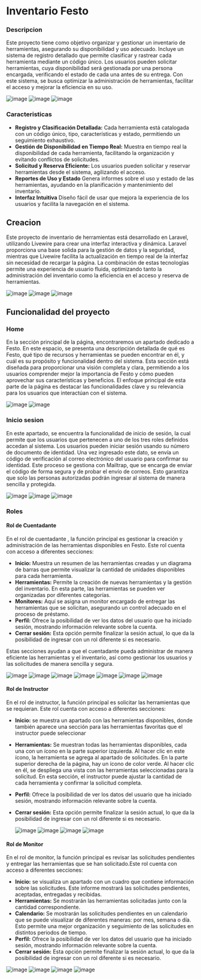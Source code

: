 

# Inventario Festo

### Descripcion

Este proyecto tiene como objetivo organizar y gestionar un inventario de herramientas, asegurando su disponibilidad y uso adecuado. Incluye un sistema de registro detallado que permite clasificar y rastrear cada herramienta mediante un código único. Los usuarios pueden solicitar herramientas, cuya disponibilidad será gestionada por una persona encargada, verificando el estado de cada una antes de su entrega. Con este sistema, se busca optimizar la administración de herramientas, facilitar el acceso y mejorar la eficiencia en su uso.


![image](https://github.com/user-attachments/assets/c3148fdc-9c01-4c38-8e2c-a9f34018e930)
![image](https://github.com/user-attachments/assets/5f9b9f09-0269-4a63-949c-dab53e95c942)
![image](https://github.com/user-attachments/assets/56c8570e-66ca-434c-837d-37e9943b0b28)




### Caracteristicas

- **Registro y Clasificación Detallada:** 
Cada herramienta está catalogada con un código único, tipo, características y estado, permitiendo un seguimiento exhaustivo.
- **Gestión de Disponibilidad en Tiempo Real:**
Muestra en tiempo real la disponibilidad de cada herramienta, facilitando la organización y evitando conflictos de solicitudes.
- **Solicitud y Reserva Eficiente:**
 Los usuarios pueden solicitar y reservar herramientas desde el sistema, agilizando el acceso.
- **Reportes de Uso y Estado**
Genera informes sobre el uso y estado de las herramientas, ayudando en la planificación y mantenimiento del inventario.
- **Interfaz Intuitiva**
Diseño fácil de usar que mejora la experiencia de los usuarios y facilita la navegación en el sistema.



## Creacion

Este proyecto de inventario de herramientas está desarrollado en Laravel, utilizando Livewire para crear una interfaz interactiva y dinámica. Laravel proporciona una base solida para la gestión de datos y la seguridad, mientras que Livewire facilita la actualización en tiempo real de la interfaz sin necesidad de recargar la página. La combinación de estas tecnologías permite una experiencia de usuario fluida, optimizando tanto la administración del inventario como la eficiencia en el acceso y reserva de herramientas.

![image](https://github.com/user-attachments/assets/2030530b-8bff-4fcb-9e97-06831cc3c832)
![image](https://github.com/user-attachments/assets/cd6a956c-1911-43e7-ae76-512d8bdbbc9b)
![image](https://github.com/user-attachments/assets/0e33f577-dcac-4e66-82a4-39c352c4b9c3)




## Funcionalidad del proyecto

### Home
En la sección principal de la página, encontraremos un apartado dedicado a Festo. En este espacio, se presenta una descripción detallada de qué es Festo, qué tipo de recursos y herramientas se pueden encontrar en él, y cuál es su propósito y funcionalidad dentro del sistema. Esta sección está diseñada para proporcionar una visión completa y clara, permitiendo a los usuarios comprender mejor la importancia de Festo y cómo pueden aprovechar sus características y beneficios. El enfoque principal de esta parte de la página es destacar las funcionalidades clave y su relevancia para los usuarios que interactúan con el sistema.

![image](https://github.com/user-attachments/assets/1bc5915f-b7d8-4dff-a38a-8fe6e8c8a721)
![image](https://github.com/user-attachments/assets/bc4028f4-615e-4039-bcde-e8c93b14c47b)


### Inicio sesion

En este apartado, se encuentra la funcionalidad de inicio de sesión, la cual permite que los usuarios que pertenecen a uno de los tres roles definidos accedan al sistema. Los usuarios pueden iniciar sesión usando su número de documento de identidad. Una vez ingresado este dato, se envía un código de verificación al correo electrónico del usuario para confirmar su identidad. Este proceso se gestiona con Mailtrap, que se encarga de enviar el código de forma segura y de probar el envío de correos. Esto garantiza que solo las personas autorizadas podrán ingresar al sistema de manera sencilla y protegida.

![image](https://github.com/user-attachments/assets/622ef83f-3be5-4d12-a3fe-903d47e1569a)
![image](https://github.com/user-attachments/assets/5398494f-9a82-4bbb-8ffc-e82fe3baa246)
![image](https://github.com/user-attachments/assets/23e8de38-30a7-4af9-ac3e-916f7d34ec24)

### Roles

#### Rol de Cuentadante



En el rol de cuentadante , la función principal es gestionar la creación y administración de las herramientas disponibles en Festo. Este rol cuenta con acceso a diferentes secciones:

- **Inicio:** Muestra un resumen de las herramientas creadas y un diagrama de barras que permite visualizar la cantidad de unidades disponibles para cada herramienta.
- **Herramientas:** Permite la creación de nuevas herramientas y la gestión del inventario. En esta parte, las herramientas se pueden ver organizadas por diferentes categorías.
- **Monitores:** Aquí se asigna un monitor encargado de entregar las herramientas que se solicitan, asegurando un control adecuado en el proceso de préstamo.
- **Perfil:** Ofrece la posibilidad de ver los datos del usuario que ha iniciado sesión, mostrando información relevante sobre la cuenta.
- **Cerrar sesión:** Esta opción permite finalizar la sesión actual, lo que da la posibilidad de ingresar con un rol diferente si es necesario.
  
Estas secciones ayudan a que el cuentadante pueda administrar de manera eficiente las herramientas y el inventario, así como gestionar los usuarios y las solicitudes de manera sencilla y segura.

![image](https://github.com/user-attachments/assets/9d0d0ac2-0e07-4fe9-8841-855552ad885d)
![image](https://github.com/user-attachments/assets/af138f31-41e3-44c0-bd87-2a9a333433f6)
![image](https://github.com/user-attachments/assets/00092f59-6012-482c-8dde-b75dbea2486d)
![image](https://github.com/user-attachments/assets/82f51806-1496-43dd-8b9c-8aafc373f3b9)
![image](https://github.com/user-attachments/assets/b88f7f7d-831f-499d-8270-5655009a3583)
![image](https://github.com/user-attachments/assets/793048ed-3ef1-46e8-810d-c4d765ddd847)
![image](https://github.com/user-attachments/assets/3be264de-927e-4b34-92b0-7c1f3b07cbad)



#### Rol de Instructor

En el rol de instructor, la función principal es solicitar las herramientas que se requieran. Este rol cuenta con acceso a diferentes secciones:

- **Inicio:** se muestra un apartado con las herramientas disponibles, donde también aparece una sección para las herramientas favoritas que el instructor puede seleccionar
- **Herramientas:** Se muestran todas las herramientas disponibles, cada una con un ícono en la parte superior izquierda. Al hacer clic en este ícono, la herramienta se agrega al apartado de solicitudes.
En la parte superior derecha de la página, hay un ícono de color verde. Al hacer clic en él, se despliega una vista con las herramientas seleccionadas para la solicitud. En esta sección, el instructor puede ajustar la cantidad de cada herramienta y confirmar la solicitud completa.
- **Perfil:** Ofrece la posibilidad de ver los datos del usuario que ha iniciado sesión, mostrando información relevante sobre la cuenta.
- **Cerrar sesión:**  Esta opción permite finalizar la sesión actual, lo que da la posibilidad de ingresar con un rol diferente si es necesario.

  ![image](https://github.com/user-attachments/assets/cd44a14d-e466-4972-a1d4-ebac7fe2e908)
  ![image](https://github.com/user-attachments/assets/4289137d-2cc6-4880-a29b-628736ed8667)
  ![image](https://github.com/user-attachments/assets/f18c492f-759a-45f8-9899-4a1ce865fa6b)
  ![image](https://github.com/user-attachments/assets/00bea034-79bc-461c-a4f4-f2f76e903b8b)


#### Rol de Monitor

En el rol de monitor, la función principal es revisar las solicitudes pendientes y entregar las herramientas que se han solicitado.Este rol cuenta con acceso a diferentes secciones:
- **Inicio:** se visualiza un apartado con un cuadro que contiene información sobre las solicitudes. Este informe mostrará las solicitudes pendientes, aceptadas, entregadas y recibidas.
- **Herramientas:** Se mostrarán las herramientas solicitadas junto con la cantidad correspondiente.
- **Calendario:** Se mostrarán las solicitudes pendientes en un calendario que se puede visualizar de diferentes maneras: por mes, semana o día. Esto permite una mejor organización y seguimiento de las solicitudes en distintos periodos de tiempo.
- **Perfil:** Ofrece la posibilidad de ver los datos del usuario que ha iniciado sesión, mostrando información relevante sobre la cuenta.
- **Cerrar sesión:** Esta opción permite finalizar la sesión actual, lo que da la posibilidad de ingresar con un rol diferente si es necesario.

![image](https://github.com/user-attachments/assets/d560214f-6bb5-4d6c-a774-7c628488de48)
![image](https://github.com/user-attachments/assets/c807f0ba-ac0d-477e-a249-67d6550a5da2)
![image](https://github.com/user-attachments/assets/4a0de188-22f1-4af0-ae01-1976c1308e82)
![image](https://github.com/user-attachments/assets/bf61195d-577b-4774-9d47-443fbc7a09e7)







